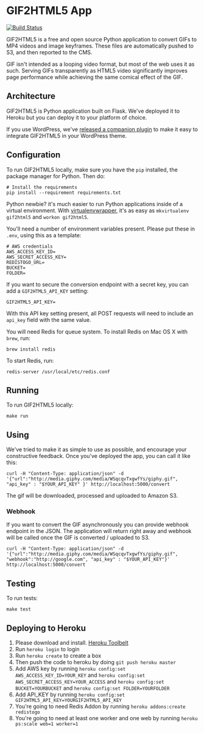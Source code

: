 GIF2HTML5 App
=============

[![Build Status](https://travis-ci.org/fusioneng/gif2html5-app.svg?branch=master)](https://travis-ci.org/fusioneng/gif2html5-app)

GIF2HTML5 is a free and open source Python application to convert GIFs to MP4 videos and image keyframes. These files are automatically pushed to S3, and then reported to the CMS.

GIF isn't intended as a looping video format, but most of the web uses it as such. Serving GIFs transparently as HTML5 video significantly improves page performance while achieving the same comical effect of the GIF.

## Architecture

GIF2HTML5 is Python application built on Flask. We've deployed it to Heroku but you can deploy it to your platform of choice.

If you use WordPress, we've [released a companion plugin](https://github.com/fusioneng/gif2html5-plugin/issues) to make it easy to integrate GIF2HTML5 in your WordPress theme.

## Configuration

To run GIF2HTML5 locally, make sure you have the `pip` installed, the package manager for Python. Then do:

```shell
# Install the requirements
pip install --requirement requirements.txt
```

Python newbie? it's much easier to run Python applications inside of a virtual environment. With [virtualenvwrapper](https://virtualenvwrapper.readthedocs.org/en/latest/#introduction), it's as easy as `mkvirtualenv gif2html5` and `workon gif2html5`.

You'll need a number of environment variables present. Please put these in `.env`, using this as a template:

```
# AWS credentials
AWS_ACCESS_KEY_ID=
AWS_SECRET_ACCESS_KEY=
REDISTOGO_URL=
BUCKET=
FOLDER=
```

If you want to secure the conversion endpoint with a secret key, you can add a `GIF2HTML5_API_KEY` setting:

```
GIF2HTML5_API_KEY=
```

With this API key setting present, all POST requests will need to include an `api_key` field with the same value.

You will need Redis for queue system. To install Redis on Mac OS X with `brew`, run:

```
brew install redis
```

To start Redis, run:

```
redis-server /usr/local/etc/redis.conf
```

## Running

To run GIF2HTML5 locally:

```shell
make run
```

## Using

We've tried to make it as simple to use as possible, and encourage your constructive feedback. Once you've deployed the app, you can call it like this:

```shell
curl -H "Content-Type: application/json" -d '{"url":"http://media.giphy.com/media/WSqcqvTxgwfYs/giphy.gif", "api_key" : "$YOUR_API_KEY" }' http://localhost:5000/convert
```

The gif will be downloaded, processed and uploaded to Amazon S3.

### Webhook

If you want to convert the GIF asynchronously you can provide webhook endpoint in the JSON. The application will return right away and webhook will be called once the GIF is converted / uploaded to S3.

```shell
curl -H "Content-Type: application/json" -d '{"url":"http://media.giphy.com/media/WSqcqvTxgwfYs/giphy.gif", "webhook":"http://google.com", "api_key" : "$YOUR_API_KEY"}' http://localhost:5000/convert

```

## Testing

To run tests:

```shell
make test
```

## Deploying to Heroku

1. Please download and install. [Heroku Toolbelt](https://devcenter.heroku.com/articles/getting-started-with-python#set-up)
2. Run `heroku login` to login
3. Run `heroku create` to create a box
4. Then push the code to heroku by doing `git push heroku master`
5. Add AWS key by running `heroku config:set AWS_ACCESS_KEY_ID=YOUR_KEY` and `heroku config:set AWS_SECRET_ACCESS_KEY=YOUR_ACCESS` and `heroku config:set BUCKET=YOURBUCKET` and `heroku config:set FOLDER=YOURFOLDER`
6. Add API_KEY by running `heroku config:set GIF2HTML5_API_KEY=YOURGIF2HTML5_API_KEY`
7. You're going to need Redis Addon by running `heroku addons:create redistogo`
8. You're going to need at least one worker and one web by running `heroku ps:scale web=1 worker=1`
